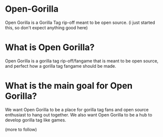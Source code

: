 # Open-Gorilla
Open Gorilla is a Gorilla Tag rip-off meant to be open source. (i just started this, so don't expect anything good here)

# What is Open Gorilla?
Open Gorilla is a gorilla tag rip-off/fangame that is meant to be open source, and perfect how a gorilla tag fangame should be made.

# What is the main goal for Open Gorilla?
We want Open Gorilla to be a place for gorilla tag fans and open source enthusiast to hang out together. We also want Open Gorilla to be a hub to develop gorilla tag like games.

(more to follow)
